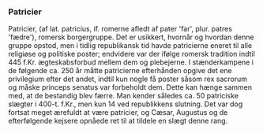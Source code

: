 ### Patricier


Patricier, (af lat. patricius, if. romerne afledt af pater 'far', plur. patres 'fædre'), romersk borgergruppe. Det er usikkert, hvornår og hvordan denne gruppe opstod, men i tidlig republikansk tid havde patricierne eneret til alle religiøse og politiske poster; endvidere var der ifølge romersk tradition indtil 445 f.Kr. ægteskabsforbud mellem dem og plebejerne. I stænderkampene i de følgende ca. 250 år måtte patricierne efterhånden opgive det ene privilegium efter det andet, indtil kun nogle få poster såsom rex sacrorum og måske princeps senatus var forbeholdt dem. Dette kan hænge sammen med, at de bestandig blev færre. Man kender således ca. 50 patriciske slægter i 400-t. f.Kr., men kun 14 ved republikkens slutning. Det var dog fortsat meget ærefuldt at være patricier, og Cæsar, Augustus og de efterfølgende kejsere opnåede ret til at tildele en slægt denne rang.